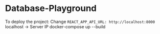 # Database-Playground

To deploy the project:
Change `REACT_APP_API_URL: http://localhost:8000` localhost -> Server IP
docker-compose up --build


